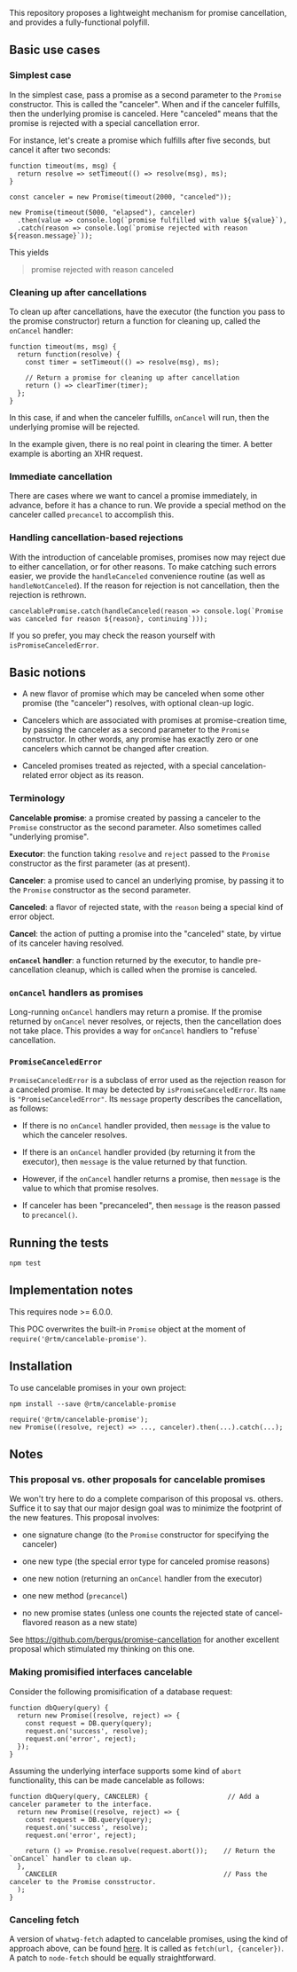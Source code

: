 This repository proposes a lightweight mechanism for promise cancellation,
and provides a fully-functional polyfill.

## Basic use cases

### Simplest case

In the simplest case, pass a promise as a second parameter to the `Promise` constructor.
This is called the "canceler".
When and if the canceler fulfills, then the underlying promise is canceled.
Here "canceled" means that the promise is rejected with a special cancellation error.

For instance, let's create a promise which fulfills after five seconds, but cancel it after two seconds:

```
function timeout(ms, msg) {
  return resolve => setTimeout(() => resolve(msg), ms);
}

const canceler = new Promise(timeout(2000, "canceled"));

new Promise(timeout(5000, "elapsed"), canceler)
  .then(value => console.log(`promise fulfilled with value ${value}`),
  .catch(reason => console.log(`promise rejected with reason ${reason.message}`));
```

This yields

> promise rejected with reason canceled

### Cleaning up after cancellations

To clean up after cancellations,
have the executor (the function you pass to the promise constructor) return a function for cleaning up,
called the `onCancel` handler:

```
function timeout(ms, msg) {
  return function(resolve) {
    const timer = setTimeout(() => resolve(msg), ms);

    // Return a promise for cleaning up after cancellation
    return () => clearTimer(timer);
  };
}
```

In this case, if and when the canceler fulfills,
`onCancel` will run, then the underlying promise will be rejected.

In the example given, there is no real point in clearing the timer.
A better example is aborting an XHR request.

### Immediate cancellation

There are cases where we want to cancel a promise immediately, in advance,
before it has a chance to run.
We provide a special method on the canceler called `precancel` to accomplish this.

### Handling cancellation-based rejections

With the introduction of cancelable promises,
promises now may reject due to either cancellation, or for other reasons.
To make catching such errors easier, we provide the `handleCanceled` convenience routine
(as well as `handleNotCanceled`).
If the reason for rejection is not cancellation,
then the rejection is rethrown.

```
cancelablePromise.catch(handleCanceled(reason => console.log(`Promise was canceled for reason ${reason}, continuing`)));
```

If you so prefer, you may check the reason yourself with `isPromiseCanceledError`.

## Basic notions

* A new flavor of promise which may be canceled when some other promise (the "canceler") resolves,
with optional clean-up logic.

* Cancelers which are associated with promises at promise-creation time,
by passing the canceler as a second parameter to the `Promise` constructor.
In other words, any promise has exactly zero or one cancelers which cannot be changed after creation.

* Canceled promises treated as rejected,
with a special cancelation-related error object as its reason.

### Terminology

**Cancelable promise**: a promise created by passing a canceler to the `Promise` constructor as the second parameter. Also sometimes called "underlying promise".

**Executor**: the function taking `resolve` and `reject` passed to the `Promise` constructor as the first parameter (as at present).

**Canceler**: a promise used to cancel an underlying promise, by passing it to the `Promise` constructor as the second parameter.

**Canceled**: a flavor of rejected state, with the `reason` being a special kind of error object.

**Cancel**: the action of putting a promise into the "canceled" state, by virtue of its canceler having resolved.

**`onCancel` handler**: a function returned by the executor,
to handle pre-cancellation cleanup,
which is called when the promise is canceled.

### `onCancel` handlers as promises

Long-running `onCancel` handlers may return a promise.
If the promise returned by `onCancel` never resolves, or rejects, then the cancellation does not take place.
This provides a way for `onCancel` handlers to "refuse` cancellation.

### `PromiseCanceledError`

`PromiseCanceledError` is a subclass of error used as the rejection reason for a canceled promise.
It may be detected by `isPromiseCanceledError`.
Its `name` is `"PromiseCanceledError"`.
Its `message` property describes the cancellation, as follows:

* If there is no `onCancel` handler provided,
then `message` is the value to which the canceler resolves.

* If there is an `onCancel` handler provided (by returning it from the executor),
then `message` is the value returned by that function.

* However, if the `onCancel` handler returns a promise,
then `message` is the value to which that promise resolves.

* If canceler has been "precanceled",
then `message` is the reason passed to `precancel()`.

## Running the tests

```
npm test
```

## Implementation notes

This requires node >= 6.0.0.

This POC overwrites the built-in `Promise` object at the moment of `require('@rtm/cancelable-promise')`.

## Installation

To use cancelable promises in your own project:

```
npm install --save @rtm/cancelable-promise

require('@rtm/cancelable-promise');
new Promise((resolve, reject) => ..., canceler).then(...).catch(...);
```

## Notes

### This proposal vs. other proposals for cancelable promises

We won't try here to do a complete comparison of this proposal vs. others.
Suffice it to say that our major design goal was to minimize the footprint of the new features.
This proposal involves:

* one signature change (to the `Promise` constructor for specifying the canceler)

* one new type (the special error type for canceled promise reasons)

* one new notion (returning an `onCancel` handler from the executor)

* one new method (`precancel`)

* no new promise states (unless one counts the rejected state of cancel-flavored reason as a new state)

See https://github.com/bergus/promise-cancellation for another excellent proposal which stimulated my thinking on this one.

### Making promisified interfaces cancelable

Consider the following promisification of a database request:

```
function dbQuery(query) {
  return new Promise((resolve, reject) => {
    const request = DB.query(query);
    request.on('success', resolve);
    request.on('error', reject);
  });
}
```

Assuming the underlying interface supports some kind of `abort` functionality,
this can be made cancelable as follows:

```
function dbQuery(query, CANCELER) {                    // Add a canceler parameter to the interface.
  return new Promise((resolve, reject) => {
    const request = DB.query(query);
    request.on('success', resolve);
    request.on('error', reject);

    return () => Promise.resolve(request.abort());    // Return the `onCancel` handler to clean up.
  },
    CANCELER                                          // Pass the canceler to the Promise consstructor.
  );
}
```

### Canceling fetch

A version of `whatwg-fetch` adapted to cancelable promises,
using the kind of approach above,
can be found [here](https://github.com/rtm/fetch).
It is called as `fetch(url, {canceler})`.
A patch to `node-fetch` should be equally straightforward.
